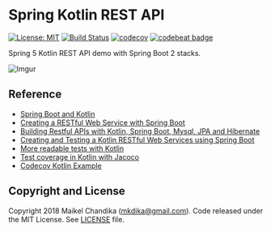 # Spring Kotlin REST API

[![License: MIT](https://img.shields.io/badge/License-MIT-blue.svg)](/LICENSE)
[![Build Status](https://travis-ci.org/mkdika/spring5-kotlin-api.svg?branch=master)](https://travis-ci.org/mkdika/spring5-kotlin-api)
[![codecov](https://codecov.io/gh/mkdika/spring5-kotlin-api/branch/master/graph/badge.svg)](https://codecov.io/gh/mkdika/spring5-kotlin-api)
[![codebeat badge](https://codebeat.co/badges/6d2b15f0-63b8-4a44-be7a-3a9c0e077040)](https://codebeat.co/projects/github-com-mkdika-spring5-kotlin-api-master)

Spring 5 Kotlin REST API demo with Spring Boot 2 stacks.

![Imgur](https://i.imgur.com/F1ySiaN.png)


## Reference

- [Spring Boot and Kotlin](https://www.baeldung.com/spring-boot-kotlin)
- [Creating a RESTful Web Service with Spring Boot](https://kotlinlang.org/docs/tutorials/spring-boot-restful.html)
- [Building Restful APIs with Kotlin, Spring Boot, Mysql, JPA and Hibernate](https://www.callicoder.com/kotlin-spring-boot-mysql-jpa-hibernate-rest-api-tutorial/)
- [Creating and Testing a Kotlin RESTful Web Services using Spring Boot](https://medium.com/@crsandeep/creating-and-testing-a-kotlin-restful-web-services-using-spring-boot-1a11aeda279e)
- [More readable tests with Kotlin](https://www.tengio.com/blog/more-readable-tests-with-kotlin/)
- [Test coverage in Kotlin with Jacoco](https://kevcodez.de/index.php/2018/08/test-coverage-in-kotlin-with-jacoco/)
- [Codecov Kotlin Example](https://github.com/codecov/example-kotlin)

## Copyright and License

Copyright 2018 Maikel Chandika (mkdika@gmail.com). Code released under the
MIT License. See [LICENSE](/LICENSE) file.